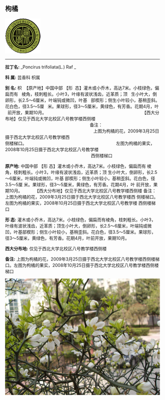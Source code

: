## 枸橘

![西北大学校园网络植物志](../JPG/nwu.gif)

---

**拉丁名:**  _Poncirus trifoliata(L.) Raf _

**科 属:** 芸香科 枳属

**别 名:** 枳
 【原产地】中国中部
 【形  态】灌木或小乔木，高达7米。小枝绿色，偏扁而有
  棱角，枝刺粗长。小叶3，叶缘有波状浅齿，近革质；顶
  生小叶大，倒卵形，长2.5～6厘米，叶端钝或微凹，叶基
  部楔形；侧生小叶较小，基稍歪斜。花白色，径3.5～5厘
  米。果球形，径3～5厘米，黄绿色，有芳香。花期4月，叶
  前开放，果期10月。
　
　
                                                                     【西大分布地】仅见于西北大学北校区八号教学楼西侧楼
                                                                      备注：
                                                                         上图为枸橘的花，2009年3月25日摄于西北大学北校区八号教学楼西
                                                                       侧楼梯口。
                                                                         左图为枸橘的果实，2008年10月25日摄于西北大学北校区八号教学楼
                                                                       西侧楼梯口

**原产地:** 中国中部
 【形 态】灌木或小乔木，高达7米。小枝绿色，偏扁而有
 棱角，枝刺粗长。小叶3，叶缘有波状浅齿，近革质；顶
 生小叶大，倒卵形，长2.5～6厘米，叶端钝或微凹，叶基
 部楔形；侧生小叶较小，基稍歪斜。花白色，径3.5～5厘
 米。果球形，径3～5厘米，黄绿色，有芳香。花期4月，叶
 前开放，果期10月。
　
　
 【西大分布地】仅见于西北大学北校区八号教学楼西侧楼
 备注：
 上图为枸橘的花，2009年3月25日摄于西北大学北校区八号教学楼西
 侧楼梯口。
 左图为枸橘的果实，2008年10月25日摄于西北大学北校区八号教学楼
 西侧楼梯口

**形  态:** 灌木或小乔木，高达7米。小枝绿色，偏扁而有棱角，枝刺粗长。小叶3，叶缘有波状浅齿，近革质；顶生小叶大，倒卵形，长2.5～6厘米，叶端钝或微凹，叶基部楔形；侧生小叶较小，基稍歪斜。花白色，径3.5～5厘米。果球形，径3～5厘米，黄绿色，有芳香。花期4月，叶前开放，果期10月。　　

**西大分布地:** 仅见于西北大学北校区八号教学楼西侧楼 

**备注:** 上图为枸橘的花，2009年3月25日摄于西北大学北校区八号教学楼西侧楼梯口。左图为枸橘的果实，2008年10月25日摄于西北大学北校区八号教学楼西侧楼梯口

![枸橘](../JPG/枸橘2.JPG) 

